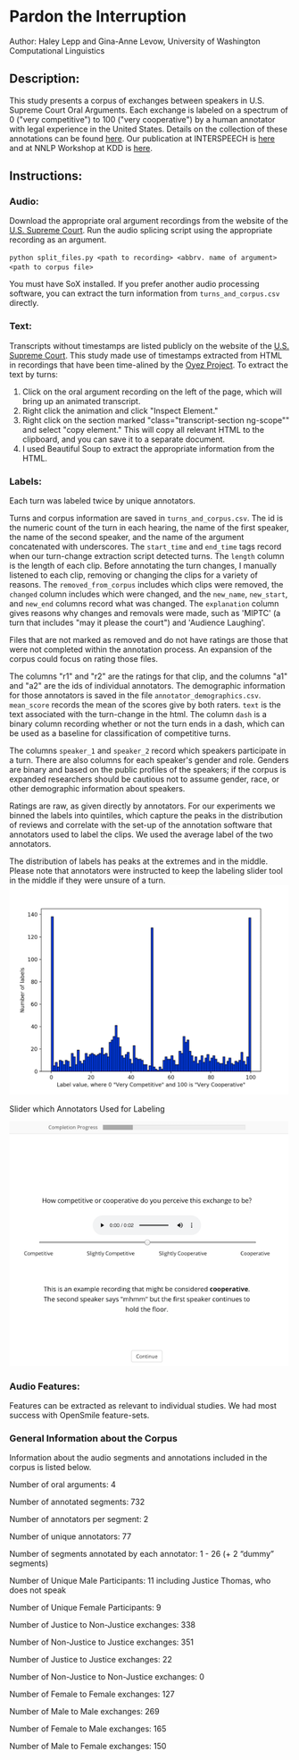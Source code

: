 # Pardon the Interruption

Author: Haley Lepp and Gina-Anne Levow, University of Washington Computational Linguistics


## Description:
This study presents a corpus of exchanges between speakers in U.S. Supreme Court Oral Arguments. Each exchange is labeled on a spectrum of 0 ("very competitive") to 100 ("very cooperative") by a human annotator with legal experience in the United States. Details on the collection of these annotations can be found [here](https://digital.lib.washington.edu/researchworks/handle/1773/45514). Our publication at INTERSPEECH is [here](https://www.isca-speech.org/archive/pdfs/interspeech_2020/lepp20_interspeech.pdf) and at NNLP Workshop at KDD is [here](https://sites.google.com/view/nllp/program).

## Instructions:

### Audio:
Download the appropriate oral argument recordings from the website of the [U.S. Supreme Court](https://www.supremecourt.gov/oral_arguments/argument_audio/2019).
Run the audio splicing script using the appropriate recording as an argument. 

`python split_files.py <path to recording> <abbrv. name of argument> <path to corpus file>`

You must have SoX installed. If you prefer another audio processing software, you can extract the turn information from `turns_and_corpus.csv` directly.



### Text:
Transcripts without timestamps are listed publicly on the website of the [U.S. Supreme Court](https://www.supremecourt.gov/oral_arguments/argument_transcript/2019).
This study made use of timestamps extracted from HTML in recordings that have been time-alined by the [Oyez Project](https://www.oyez.org/cases/2019). 
To extract the text by turns:
1. Click on the oral argument recording on the left of the page, which will bring up an animated transcript. 
2. Right click the animation and click "Inspect Element." 
3. Right click on the section marked "class="transcript-section ng-scope"" and select "copy element." This will copy all relevant HTML to the clipboard, and you can save it to a separate document. 
4. I used Beautiful Soup to extract the appropriate information from the HTML. 


### Labels:
Each turn was labeled twice by unique annotators. 

Turns and corpus information are saved in `turns_and_corpus.csv`. The id is the numeric count of the turn in each hearing, the name of the first speaker, the name of the second speaker, and the name of the argument concatenated with underscores. The `start_time` and `end_time` tags record when our turn-change extraction script detected turns. The `length` column is the length of each clip. Before annotating the turn changes, I manually listened to each clip, removing or changing the clips for a variety of reasons. The `removed_from_corpus` includes which clips were removed, the `changed` column includes which were changed, and the `new_name`, `new_start`, and `new_end` columns record what was changed. The `explanation` column gives reasons why changes and removals were made, such as 'MIPTC' (a turn that includes "may it please the court") and 'Audience Laughing'.

Files that are not marked as removed and do not have ratings are those that were not completed within the annotation process. An expansion of the corpus could focus on rating those files.

The columns "r1" and "r2" are the ratings for that clip, and the columns "a1" and "a2" are the ids of individual annotators. The demographic information for those annotators is saved in the file `annotator_demographics.csv`.  `mean_score` records the mean of the scores give by both raters. `text` is the text associated with the turn-change in the html. The column `dash` is a binary column recording whether or not the turn ends in a dash, which can be used as a baseline for classification of competitive turns.

The columns `speaker_1` and `speaker_2` record which speakers participate in a turn. There are also columns for each speaker's gender and role. Genders are binary and based on the public profiles of the speakers; if the corpus is expanded researchers should be cautious not to assume gender, race, or other demographic information about speakers. 

Ratings are raw, as given directly by annotators. For our experiments we binned the labels into quintiles, which capture the peaks in the distribution of reviews and correlate with the set-up of the annotation software that annotators used to label the clips. We used the average label of the two annotators.

The distribution of labels has peaks at the extremes and in the middle. Please note that annotators were instructed to keep the labeling slider tool in the middle if they were unsure of a turn.
<img src="img/label_distribution.png" width="500">

Slider which Annotators Used for Labeling

<img src="img/slider.png" width="500">

### Audio Features:
Features can be extracted as relevant to individual studies. We had most success with OpenSmile feature-sets.


### General Information about the Corpus
Information about the audio segments and annotations included in the corpus is listed below.

Number of oral arguments: 4 

Number of annotated segments: 732

Number of annotators per segment: 2

Number of unique annotators: 77

Number of segments annotated by each annotator: 1 - 26 (+ 2 “dummy” segments)

Number of Unique Male Participants: 11 including Justice Thomas, who does not speak

Number of Unique Female Participants: 9

Number of Justice to Non-Justice exchanges: 338

Number of Non-Justice to Justice exchanges: 351

Number of Justice to Justice exchanges: 22

Number of Non-Justice to Non-Justice exchanges: 0

Number of Female to Female exchanges: 127

Number of Male to Male exchanges: 269

Number of Female to Male exchanges: 165

Number of Male to Female exchanges: 150
